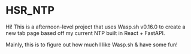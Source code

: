 # HSR_NTP 

Hi! This is a afternoon-level project that uses Wasp.sh v0.16.0 to create a new tab page based off my current NTP built in React + FastAPI. 

Mainly, this is to figure out how much I like Wasp.sh & have some fun!
